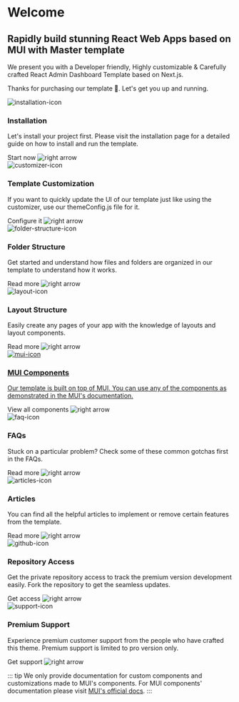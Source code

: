 <h1>Welcome</h1>

<h2>Rapidly build stunning React Web Apps based on MUI with Master template</h2>

We present you with a Developer friendly, Highly customizable & Carefully crafted React Admin Dashboard Template based on Next.js.

Thanks for purchasing our template 🙂. Let's get you up and running.

<div class='row'>
  <!-- Installation -->
  <div class='col'>
    <router-link to='/guide/development/installation.html'>
      <div class='card'>
        <img alt='installation-icon' :src="$withBase('/images/icons/rocket-launch-outline.png')" />
        <h3>Installation</h3>
        <p>Let's install your project first. Please visit the installation page for a detailed guide on how to install and run the template.</p>
        <div class='d-flex'>
          <a>Start now</a>
          <img alt='right arrow' :src="$withBase('/images/icons/chevron-right.svg')" />
        </div>
      </div>
    </router-link>
  </div>

  <!-- Template Customization -->
  <div class='col'>
    <router-link to='/guide/settings/theme-config.html'>
      <div class='card'>
        <img alt='customizer-icon' :src="$withBase('/images/icons/cog-outline.png')" />
        <h3>Template Customization</h3>
        <p>If you want to quickly update the UI of our template just like using the customizer, use our themeConfig.js file for it.</p>
        <div class='d-flex'>
          <a>Configure it</a>
          <img alt='right arrow' :src="$withBase('/images/icons/chevron-right.svg')" />
        </div>
      </div>
    </router-link>
  </div>

  <!-- Folder Structure -->
  <div class='col'>
    <router-link to='/guide/development/folder-structure.html'>
      <div class='card'>
        <img alt='folder-structure-icon' :src="$withBase('/images/icons/folder-outline.png')" />
        <h3>Folder Structure</h3>
        <p>Get started and understand how files and folders are organized in our template to understand how it works.</p>
        <div class='d-flex'>
          <a>Read more</a>
          <img alt='right arrow' :src="$withBase('/images/icons/chevron-right.svg')" />
        </div>
      </div>
    </router-link>
  </div>

  <!-- Layout Structure -->
  <div class='col'>
    <router-link to='/guide/layout/layout-types.html'>
      <div class='card'>
        <img alt='layout-icon' :src="$withBase('/images/icons/view-dashboard-outline.png')" />
        <h3>Layout Structure</h3>
        <p>Easily create any pages of your app with the knowledge of layouts and layout components.</p>
        <div class='d-flex'>
          <a>Read more</a>
          <img alt='right arrow' :src="$withBase('/images/icons/chevron-right.svg')" />
        </div>
      </div>
    </router-link>
  </div>

  <!-- MUI Components -->
  <div class='col'>
    <a target='_blank' href='https://mui.com/components/'>
      <div class='card'>
        <img alt='mui-icon' :src="$withBase('/images/icons/material-ui.png')" />
        <h3>MUI Components</h3>
        <p>Our template is built on top of MUI. You can use any of the components as demonstrated in the MUI's documentation.</p>
        <div class='d-flex'>
          <a>View all components</a>
          <img alt='right arrow' :src="$withBase('/images/icons/chevron-right.svg')" />
        </div>
      </div>
    </a>
  </div>

  <!-- FAQs -->
  <div class='col'>
    <router-link to='/faq/'>
      <div class='card'>
        <img alt='faq-icon' :src="$withBase('/images/icons/help-circle-outline.png')" />
        <h3>FAQs</h3>
        <p>Stuck on a particular problem? Check some of these common gotchas first in the FAQs.</p>
        <div class='d-flex'>
          <a>Read more</a>
          <img alt='right arrow' :src="$withBase('/images/icons/chevron-right.svg')" />
        </div>
      </div>
    </router-link>
  </div>

  <!-- Articles -->
  <div class='col'>
    <router-link to='/articles/'>
      <div class='card'>
        <img alt='articles-icon' :src="$withBase('/images/icons/text-box-multiple-outline.png')" />
        <h3>Articles</h3>
        <p>You can find all the helpful articles to implement or remove certain features from the template.</p>
        <div class='d-flex'>
          <a>Read more</a>
          <img alt='right arrow' :src="$withBase('/images/icons/chevron-right.svg')" />
        </div>
      </div>
    </router-link>
  </div>

  <!-- Repository Access -->
  <div class='col'>
    <router-link to='/guide/overview/github-access.html'>
      <div class='card'>
        <img alt='github-icon' :src="$withBase('/images/icons/github.png')" />
        <h3>Repository Access</h3>
        <p>Get the private repository access to track the premium version development easily. Fork the repository to get the seamless updates.</p>
        <div class='d-flex'>
          <a>Get access</a>
          <img alt='right arrow' :src="$withBase('/images/icons/chevron-right.svg')" />
        </div>
      </div>
    </router-link>
  </div>

  <!-- Premium Support -->
  <div class='col'>
    <router-link to='/guide/overview/support.html'>
      <div class='card'>
        <img alt='support-icon' :src="$withBase('/images/icons/lifebuoy.png')" />
        <h3>Premium Support</h3>
        <p>Experience premium customer support from the people who have crafted this theme. Premium support is limited to pro version only.</p>
        <div class='d-flex'>
          <a>Get support</a>
          <img alt='right arrow' :src="$withBase('/images/icons/chevron-right.svg')" />
        </div>
      </div>
    </router-link>
  </div>
</div>

::: tip
We only provide documentation for custom components and customizations made to MUI's components. For MUI components' documentation please visit [MUI's official docs](https://mui.com/components/).
:::
